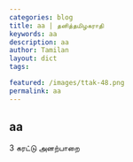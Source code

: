 ```yaml
---  
categories: blog  
title: aa | தனித்தமிழகராதி
keywords: aa
description: aa 
author: Tamilan  
layout: dict  
tags:  

featured: /images/ttak-48.png  
permalink: aa
---  
```


## aa  
3
கரட்டு அனற்பாறை  
